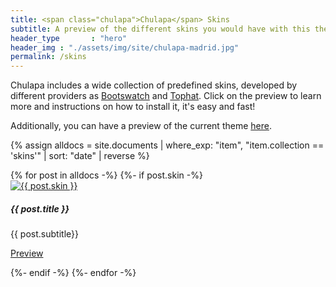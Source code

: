 ```yaml
---
title: <span class="chulapa">Chulapa</span> Skins
subtitle: A preview of the different skins you would have with this theme
header_type       : "hero"
header_img : "./assets/img/site/chulapa-madrid.jpg"
permalink: /skins
---
```


<span class="chulapa">Chulapa</span> includes a wide collection of predefined skins, developed by different providers as [Bootswatch](https://bootswatch.com/) and [Tophat](https://themesguide.github.io/top-hat/dist/). Click on the preview to learn more and instructions on how to install it, it's easy and fast!

Additionally, you can have a preview of the current theme [here](https://dieghernan.github.io/chulapa/skins/current).


{% assign alldocs = site.documents | where_exp: "item", "item.collection == 'skins'" | sort: "date" | reverse %}

<div class="row row-cols-1 row-cols-md-2">
<div class="row row-cols-1 row-cols-md-2 row-cols-lg-3">
{% for post in alldocs -%} 
  {%- if post.skin -%}
  <div class="col mb-3">
  <div class="card border-primary">
  <a href="{{- post.url | absolute_url -}}">
 <img class="card-img-top" src="{{- post.og_image | replace: ".png", ".webp" | absolute_url  -}}" alt="{{ post.skin }}"></a>
     <div class="card-body text-center">
      <h5 class="card-title">{{ post.title }}</h5>
      <p class="card-text">{{ post.subtitle}}</p>
      <p><a href="{{- post.url | absolute_url -}}" class="btn btn-primary btn-sm">Preview</a></p>
    </div>
  </div>
  </div>
 {%- endif -%}
{%- endfor -%}
</div>



